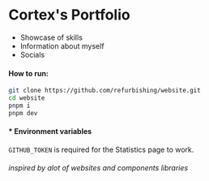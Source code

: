 # Cortex's Portfolio
* Showcase of skills
* Information about myself
* Socials

#### How to run:

```bash
git clone https://github.com/refurbishing/website.git
cd website
pnpm i
pnpm dev
```

#### * Environment variables
`GITHUB_TOKEN` is required for the Statistics page to work.

<h6>inspired by alot of websites and components libraries</h6>
